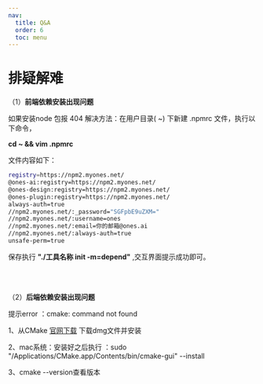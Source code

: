 ```yaml
---
nav:
  title: Q&A
  order: 6
  toc: menu
---
```

# 排疑解难

（1）**前端依赖安装出现问题**

如果安装node 包报 404 解决方法：在用户目录( ~) 下新建 .npmrc 文件，执行以下命令，

**cd ~  && vim .npmrc**

文件内容如下：

```Bash
registry=https://npm2.myones.net/
@ones-ai:registry=https://npm2.myones.net/
@ones-design:registry=https://npm2.myones.net/
@ones-plugin:registry=https://npm2.myones.net/
always-auth=true
//npm2.myones.net/:_password="SGFpbE9uZXM="
//npm2.myones.net/:username=ones
//npm2.myones.net/:email=你的邮箱@ones.ai
//npm2.myones.net/:always-auth=true
unsafe-perm=true
```

保存执行 **"./工具名称  init -m=depend"** ,交互界面提示成功即可。

<br >

<br >

（2）**后端依赖安装出现问题**

提示error ：cmake: command not found

1、从CMake [官网下载](https://cmake.org/download/) 下载dmg文件并安装

2、mac系统：安装好之后执行 ：sudo "/Applications/CMake.app/Contents/bin/cmake-gui" --install

3、cmake --version查看版本
